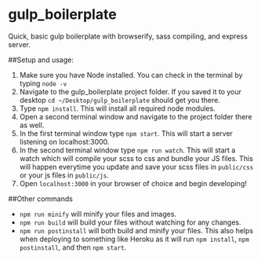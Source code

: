 # gulp_boilerplate
Quick, basic gulp boilerplate with browserify, sass compiling, and express server.

##Setup and usage:
1. Make sure you have Node installed.  You can check in the terminal by typing `node -v`
2. Navigate to the gulp_boilerplate project folder.  If you saved it to your desktop `cd ~/Desktop/gulp_boilerplate` should get you there.
3. Type `npm install`.  This will install all required node modules.
4. Open a second terminal window and navigate to the project folder there as well.
5. In the first terminal window type `npm start`.  This will start a server listening on localhost:3000.
6. In the second terminal window type `npm run watch`.  This will start a watch which will compile your scss to css and bundle your JS files.  This will happen everytime you update and save your scss files in `public/css` or your js files in `public/js`.
7. Open `localhost:3000` in your browser of choice and begin developing!

##Other commands
* `npm run minify` will minify your files and images.
* `npm run build` will build your files without watching for any changes.
* `npm run postinstall` will both build and minify your files.  This also helps when deploying to something like Heroku as it will run `npm install`, `npm postinstall`, and then `npm start`.

